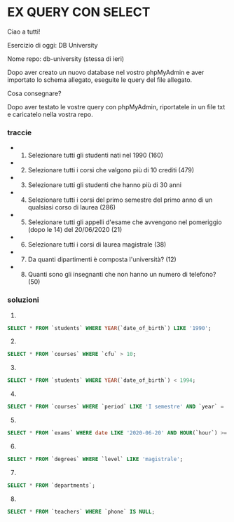 # EX QUERY CON SELECT

Ciao a tutti!

Esercizio di oggi: DB University

Nome repo: db-university (stessa di ieri)

Dopo aver creato un nuovo database nel vostro phpMyAdmin e aver importato lo schema allegato, eseguite le query del file allegato.

Cosa consegnare?

Dopo aver testato le vostre query con phpMyAdmin, riportatele in un file txt e caricatelo nella vostra repo.

### traccie

- 1. Selezionare tutti gli studenti nati nel 1990 (160)
- 2. Selezionare tutti i corsi che valgono più di 10 crediti (479)
- 3. Selezionare tutti gli studenti che hanno più di 30 anni
- 4. Selezionare tutti i corsi del primo semestre del primo anno di un qualsiasi corso di laurea (286)
- 5. Selezionare tutti gli appelli d'esame che avvengono nel pomeriggio (dopo le 14) del 20/06/2020 (21)
- 6. Selezionare tutti i corsi di laurea magistrale (38)
- 7. Da quanti dipartimenti è composta l'università? (12)
- 8. Quanti sono gli insegnanti che non hanno un numero di telefono? (50)

### soluzioni

1.

```sql
SELECT * FROM `students` WHERE YEAR(`date_of_birth`) LIKE '1990';
```

2.

```sql
SELECT * FROM `courses` WHERE `cfu` > 10;
```

3.

```sql
SELECT * FROM `students` WHERE YEAR(`date_of_birth`) < 1994;
```

4.

```sql
SELECT * FROM `courses` WHERE `period` LIKE 'I semestre' AND `year` = '1';
```

5.

```sql
SELECT * FROM `exams` WHERE date LIKE '2020-06-20' AND HOUR(`hour`) >= 14;
```

6.

```sql
SELECT * FROM `degrees` WHERE `level` LIKE 'magistrale';
```

7.

```sql
SELECT * FROM `departments`;
```

8.

```sql
SELECT * FROM `teachers` WHERE `phone` IS NULL;
```
